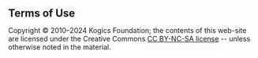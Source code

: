 <span style="font-size:1.5em"><strong>Terms of Use</strong></span>

Copyright © 2010–2024 Kogics Foundation; the contents of this web-site are licensed under the Creative Commons [CC BY-NC-SA license](https://creativecommons.org/licenses/by-nc-sa/4.0/) -- unless otherwise noted in the material.
